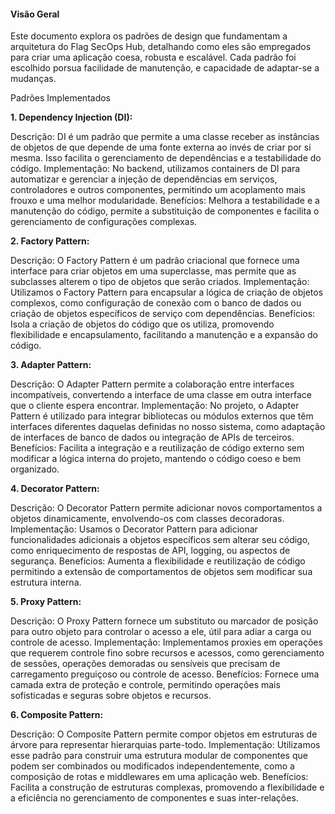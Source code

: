 #### Visão Geral

Este documento explora os padrões de design que fundamentam a arquitetura do Flag SecOps Hub, detalhando como eles são empregados para criar uma aplicação coesa, robusta e escalável. Cada padrão foi escolhido porsua facilidade de manutenção, e capacidade de adaptar-se a mudanças.

Padrões Implementados

**1. Dependency Injection (DI):**

Descrição: DI é um padrão que permite a uma classe receber as instâncias de objetos de que depende de uma fonte externa ao invés de criar por si mesma. Isso facilita o gerenciamento de dependências e a testabilidade do código.
Implementação: No backend, utilizamos containers de DI para automatizar e gerenciar a injeção de dependências em serviços, controladores e outros componentes, permitindo um acoplamento mais frouxo e uma melhor modularidade.
Benefícios: Melhora a testabilidade e a manutenção do código, permite a substituição de componentes e facilita o gerenciamento de configurações complexas.

**2. Factory Pattern:**

Descrição: O Factory Pattern é um padrão criacional que fornece uma interface para criar objetos em uma superclasse, mas permite que as subclasses alterem o tipo de objetos que serão criados.
Implementação: Utilizamos o Factory Pattern para encapsular a lógica de criação de objetos complexos, como configuração de conexão com o banco de dados ou criação de objetos específicos de serviço com dependências.
Benefícios: Isola a criação de objetos do código que os utiliza, promovendo flexibilidade e encapsulamento, facilitando a manutenção e a expansão do código.

**3. Adapter Pattern:**

Descrição: O Adapter Pattern permite a colaboração entre interfaces incompatíveis, convertendo a interface de uma classe em outra interface que o cliente espera encontrar.
Implementação: No projeto, o Adapter Pattern é utilizado para integrar bibliotecas ou módulos externos que têm interfaces diferentes daquelas definidas no nosso sistema, como adaptação de interfaces de banco de dados ou integração de APIs de terceiros.
Benefícios: Facilita a integração e a reutilização de código externo sem modificar a lógica interna do projeto, mantendo o código coeso e bem organizado.

**4. Decorator Pattern:**

Descrição: O Decorator Pattern permite adicionar novos comportamentos a objetos dinamicamente, envolvendo-os com classes decoradoras.
Implementação: Usamos o Decorator Pattern para adicionar funcionalidades adicionais a objetos específicos sem alterar seu código, como enriquecimento de respostas de API, logging, ou aspectos de segurança.
Benefícios: Aumenta a flexibilidade e reutilização de código permitindo a extensão de comportamentos de objetos sem modificar sua estrutura interna.

**5. Proxy Pattern:**

Descrição: O Proxy Pattern fornece um substituto ou marcador de posição para outro objeto para controlar o acesso a ele, útil para adiar a carga ou controle de acesso.
Implementação: Implementamos proxies em operações que requerem controle fino sobre recursos e acessos, como gerenciamento de sessões, operações demoradas ou sensíveis que precisam de carregamento preguiçoso ou controle de acesso.
Benefícios: Fornece uma camada extra de proteção e controle, permitindo operações mais sofisticadas e seguras sobre objetos e recursos.

**6. Composite Pattern:**

Descrição: O Composite Pattern permite compor objetos em estruturas de árvore para representar hierarquias parte-todo.
Implementação: Utilizamos esse padrão para construir uma estrutura modular de componentes que podem ser combinados ou modificados independentemente, como a composição de rotas e middlewares em uma aplicação web.
Benefícios: Facilita a construção de estruturas complexas, promovendo a flexibilidade e a eficiência no gerenciamento de componentes e suas inter-relações.
